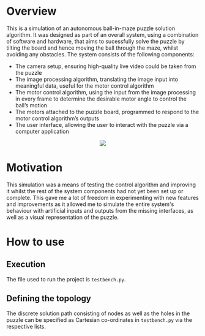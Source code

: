 # Overview

This is a simulation of an autonomous ball-in-maze puzzle solution algorithm. It was designed as part of an overall system, using a combination of software and hardware, that aims to sucessfully solve the puzzle by tilting the board and hence moving the ball through the maze, whilst avoiding any obstacles. The system consists of the following components:

* The camera setup, ensuring high-quality live video could be taken from the puzzle
* The image processing algorithm, translating the image input into meaningful data, useful for the motor control algorithm
* The motor control algorithm, using the input from the image processing in every frame to determine the desirable motor angle to control the ball’s motion
* The motors attached to the puzzle board, programmed to respond to the motor control algorithm’s outputs
* The user interface, allowing the user to interact with the puzzle via a computer application

<p align = "center">
    <img src="https://github.com/alexandrosfloros/Rolling-Ball-Control/blob/main/system_flowchart.png">
</p>

# Motivation

This simulation was a means of testing the control algorithm and improving it whilst the rest of the system components had not yet been set up or complete. This gave me a lot of freedom in experimenting with new features and improvements as it allowed me to simulate the entire system's behaviour with artificial inputs and outputs from the missing interfaces, as well as a visual representation of the puzzle.

# How to use

## Execution

The file used to run the project is ``testbench.py``.

## Defining the topology

The discrete solution path consisting of nodes as well as the holes in the puzzle can be specified as Cartesian co-ordinates in ``testbench.py`` via the respective lists.